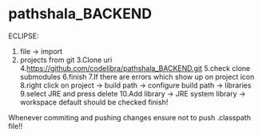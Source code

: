 pathshala_BACKEND
=================
ECLIPSE:
 1. file -> import
 2. projects from git
 3.Clone uri
 4.https://github.com/codelibra/pathshala_BACKEND.git
 5.check clone submodules
 6.finish
 7.If there are errors which show up on project icon
 8.right click on project -> build path -> configure build path -> libraries
 9.select JRE and press delete
 10.Add library -> JRE system library -> workspace default should be checked finish!
 
 Whenever commiting and pushing changes ensure not to push .classpath file!!
